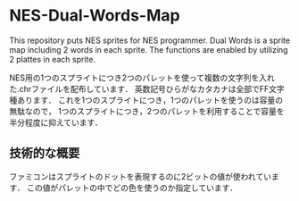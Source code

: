 NES-Dual-Words-Map
==================

This repository puts NES sprites for NES programmer. Dual Words is a sprite map including 2 words in each sprite. The functions are enabled by utilizing 2 plattes in each sprite.

NES用の1つのスプライトにつき2つのパレットを使って複数の文字列を入れた.chrファイルを配布しています．
英数記号ひらがなカタカナは全部でFF文字種あります．
これを1つのスプライトにつき，1つのパレットを使うのは容量の無駄なので，
1つのスプライトにつき，2つのパレットを利用することで容量を半分程度に抑えています．

## 技術的な概要
ファミコンはスプライトのドットを表現するのに2ビットの値が使われています．
この値がパレットの中でどの色を使うのか指定しています．